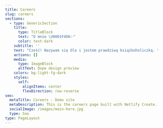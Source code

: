 ```yaml
---
title: Careers
slug: careers
sections:
  - type: GenericSection
    title:
      type: TitleBlock
      text: "O mnie \U0001F4D6✨"
      color: text-dark
    subtitle: ''
    text: "Cześć! Nazywam się Ola i jestem prawdziwą książkoholiczką. \U0001F4DA Książki towarzyszą mi od najmłodszych lat i stały się nieodłączną częścią mojego życia. Czytam praktycznie wszędzie – w domu, w podróży, w autobusie, przy filiżance gorącej herbaty i pod ciepłym kocem w zimowe wieczory. Nic nie sprawia mi większej radości niż zatopienie się w fascynującej historii, która pozwala mi oderwać się od codzienności i przenieść do innego świata.\n\nUwielbiam różne gatunki literackie – od wciągających powieści fantasy, które zabierają mnie w magiczne krainy, po wzruszające romanse i pełne napięcia thrillery. Szczególne miejsce w moim sercu zajmują książki z wyrazistymi bohaterami i nietuzinkowymi historiami, które potrafią wywołać uśmiech, łzy i dreszcze emocji. Mam słabość do pięknych wydań – uwielbiam zaglądać do księgarni i przeglądać książki z cudownymi okładkami oraz starannie wydane kolekcjonerskie edycje.\n\nPoza czytaniem lubię również pisać – dlatego stworzyłam tego bloga! Chcę dzielić się swoimi literackimi odkryciami, recenzjami, przemyśleniami oraz inspiracjami książkowymi. Uwielbiam rozmawiać o książkach i wymieniać się opiniami, dlatego mam nadzieję, że znajdziesz tutaj coś dla siebie i razem będziemy celebrować radość płynącą z czytania!\n\nGdy akurat nie mam książki w ręku, można mnie spotkać na spacerach, przy kubku ulubionej kawy albo buszującą wśród regałów księgarni i bibliotek. Jestem typem osoby, która nie wyobraża sobie dnia bez choćby kilku przeczytanych stron.\n\n\U0001F4D6 Jeśli jesteś miłośnikiem książek, to świetnie trafiłeś! Zapraszam Cię do wspólnej podróży przez literackie światy i mam nadzieję, że razem odkryjemy mnóstwo wspaniałych historii. \U0001F60A\U0001F49B\n\n\n\n"
    actions: []
    media:
      type: ImageBlock
      altText: Dope design preview
    colors: bg-light-fg-dark
    styles:
      self:
        alignItems: center
        flexDirection: row-reverse
seo:
  metaTitle: Careers - Demo site
  metaDescription: This is the careers page built with Netlify Create.
  socialImage: /images/main-hero.jpg
  type: Seo
type: PageLayout
---
```

